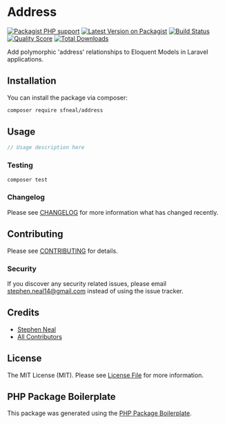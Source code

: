 # Address

[![Packagist PHP support](https://img.shields.io/packagist/php-v/sfneal/address)](https://packagist.org/packages/sfneal/address)
[![Latest Version on Packagist](https://img.shields.io/packagist/v/sfneal/address.svg?style=flat-square)](https://packagist.org/packages/sfneal/address)
[![Build Status](https://travis-ci.com/sfneal/address.svg?branch=master&style=flat-square)](https://travis-ci.com/sfneal/address)
[![Quality Score](https://img.shields.io/scrutinizer/g/sfneal/address.svg?style=flat-square)](https://scrutinizer-ci.com/g/sfneal/address)
[![Total Downloads](https://img.shields.io/packagist/dt/sfneal/address.svg?style=flat-square)](https://packagist.org/packages/sfneal/address)

Add polymorphic 'address' relationships to Eloquent Models in Laravel applications.

## Installation

You can install the package via composer:

```bash
composer require sfneal/address
```

## Usage

``` php
// Usage description here
```

### Testing

``` bash
composer test
```

### Changelog

Please see [CHANGELOG](CHANGELOG.md) for more information what has changed recently.

## Contributing

Please see [CONTRIBUTING](CONTRIBUTING.md) for details.

### Security

If you discover any security related issues, please email stephen.neal14@gmail.com instead of using the issue tracker.

## Credits

- [Stephen Neal](https://github.com/sfneal)
- [All Contributors](../../contributors)

## License

The MIT License (MIT). Please see [License File](LICENSE.md) for more information.

## PHP Package Boilerplate

This package was generated using the [PHP Package Boilerplate](https://laravelpackageboilerplate.com).
